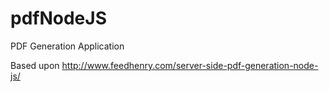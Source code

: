 # pdfNodeJS
PDF Generation Application

Based upon 
http://www.feedhenry.com/server-side-pdf-generation-node-js/